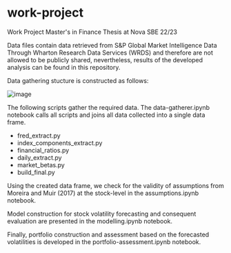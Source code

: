 # work-project
 Work Project Master's in Finance Thesis at Nova SBE 22/23

Data files contain data retrieved from S&P Global Market Intelligence Data Through Wharton Research Data Services (WRDS) and therefore are not allowed to be publicly shared, nevertheless, results of the developed analysis can be found in this repository.

Data gathering stucture is constructed as follows:

![image](https://github.com/mteodoro11/work-project/assets/78867736/9e1f1df9-3ec5-4296-adcb-bf62886d4af4)

The following scripts gather the required data. The data-gatherer.ipynb notebook calls all scripts and joins all data collected into a single data frame.

- fred_extract.py
- index_components_extract.py
- financial_ratios.py
- daily_extract.py
- market_betas.py
- build_final.py

Using the created data frame, we check for the validity of assumptions from Moreira and Muir (2017) at the stock-level in the assumptions.ipynb notebook.

Model construction for stock volatility forecasting and consequent evaluation are presented in the modelling.ipynb notebook.

Finally, portfolio construction and assessment based on the forecasted volatilities is developed in the portfolio-assessment.ipynb notebook.
